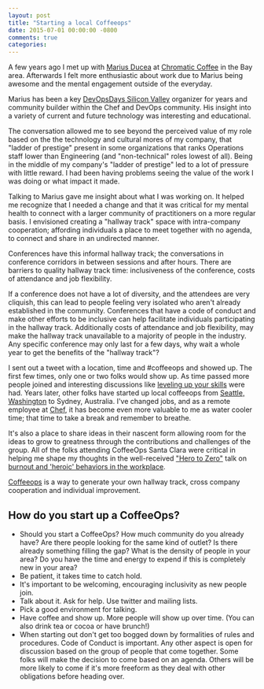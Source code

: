 ```yaml
---
layout: post
title: "Starting a local Coffeeops"
date: 2015-07-01 00:00:00 -0800
comments: true
categories: 
---
```


A few years ago I met up with [Marius Ducea](https://twitter.com/mariusducea) at [Chromatic Coffee](http://www.chromaticcoffee.com/) in the Bay area. Afterwards I felt  more enthusiastic about work due to Marius being awesome and the mental engagement outside of the everyday. 

Marius has been a key [DevOpsDays Silicon Valley](http://www.devopsdays.org/events/2015-siliconvalley/) organizer for years and community builder within the Chef and DevOps community. His insight into a variety of current and future technology was interesting and educational. 

The conversation allowed me to see beyond the perceived value of my role based on the the technology and cultural mores of my company, that "ladder of prestige" present in some organizations that ranks Operations staff lower than Engineering (and "non-technical" roles lowest of all). Being in the middle of my company's "ladder of prestige" led to a lot of pressure with little reward. I had been having problems seeing the value of the work I was doing or what impact it made.

Talking to Marius gave me insight about what I was working on. It helped me recognize that I needed a change and that it was critical for my mental health to connect with a larger community of practitioners on a more regular basis. I envisioned creating a "hallway track" space with intra-company cooperation; affording individuals a place to meet together with no agenda, to connect and share in an undirected manner.   

Conferences have this informal hallway track; the conversations in conference corridors in between sessions and after hours. There are barriers to quality hallway track time: inclusiveness of the conference, costs of attendance and job flexibility.

If a conference does not have a lot of diversity, and the attendees are very cliquish, this can lead to people feeling very isolated who aren't already established in the community. Conferences that have a code of conduct and make other efforts to be inclusive can help facilitate individuals participating in the hallway track. Additionally costs of attendance and job flexibility, may make the hallway track unavailable to a majority of people in the industry. Any specific conference may only last for a few days, why wait a whole year to get the benefits of the "hallway track"?

I sent out a tweet with a location, time and #coffeeops and showed up. The first few times, only one or two folks would show up. As time passed more people joined and interesting discussions like [leveling up your skills](https://medium.com/bridging-the-gaps/leveling-up-your-skills-51169238e0d7) were had. Years later, other folks have started up local coffeeops from [Seattle, Washington](http://www.meetup.com/Downtown-Seattle-Friday-Morning-CoffeeOps/) to Sydney, Australia. I've changed jobs, and as a remote employee at [Chef](http://chef.io), it has become even more valuable to me as water cooler time; that time to take a break and remember to breathe.

It's also a place to share ideas in their nascent form allowing room for the ideas to grow to greatness through the contributions and challenges of the group. All of the folks attending CoffeeOps Santa Clara were critical in helping me shape my thoughts in the well-received ["Hero to Zero"](http://livestream.com/devopsdaysorg/events/3044568/videos/52394934) talk on [burnout and 'heroic' behaviors in the workplace](http://burnout.io/). 

[Coffeeops](http://www.coffeeops.org/) is a way to generate your own hallway track, cross company cooperation and individual improvement. 

<h2>How do you start up a CoffeeOps?</h2>

* Should you start a CoffeeOps? How much community do you already have? Are there people looking for the same kind of outlet? Is there already something filling the gap? What is the density of people in your area? Do you have the time and energy to expend if this is completely new in your area? 
* Be patient, it takes time to catch hold. 
* It's important to be welcoming, encouraging inclusivity as new people join. 
* Talk about it. Ask for help. Use twitter and mailing lists. 
* Pick a good environment for talking.
* Have coffee and show up. More people will show up over time. (You can also drink tea or cocoa or have brunch!) 
* When starting out don't get too bogged down by formalities of rules and procedures. Code of Conduct is important. Any other aspect is open for discussion based on the group of people that come together. Some folks will make the decision to come based on an agenda. Others will be more likely to come if it's more freeform as they deal with other obligations before heading over. 
